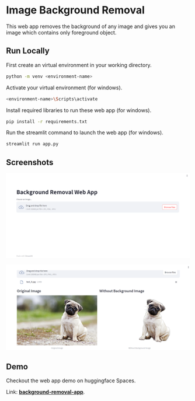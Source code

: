 
# Image Background Removal

This web app removes the background of any image and gives you an image which contains only foreground object.




## Run Locally

First create an virtual environment in your working directory.

```bash
python -m venv <environment-name>
```

Activate your virtual environment (for windows).

```bash
<environment-name>\Scripts\activate
```

Install required libraries to run these web app (for windows).

```bash
pip install -r requirements.txt
```

Run the streamlit command to launch the web app (for windows).

```bash
streamlit run app.py
```  
## Screenshots

![App Screenshot 1](pic1.png)


![App Screenshot 2](pic2.png)

## Demo

Checkout the web app demo on huggingface Spaces. 

Link: [**background-removal-app**](https://huggingface.co/spaces/mink-virparia/background-removal-app).
